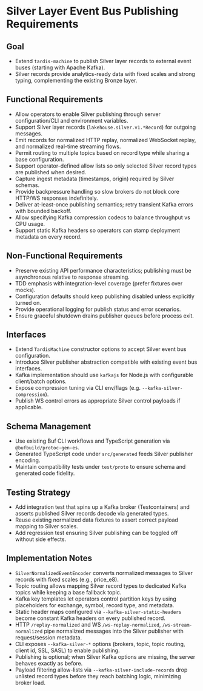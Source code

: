 # Silver Layer Event Bus Publishing Requirements

## Goal

- Extend `tardis-machine` to publish Silver layer records to external event buses (starting with Apache Kafka).
- Silver records provide analytics-ready data with fixed scales and strong typing, complementing the existing Bronze layer.

## Functional Requirements

- Allow operators to enable Silver publishing through server configuration/CLI and environment variables.
- Support Silver layer records (`lakehouse.silver.v1.*Record`) for outgoing messages.
- Emit records for normalized HTTP replay, normalized WebSocket replay, and normalized real-time streaming flows.
- Permit routing to multiple topics based on record type while sharing a base configuration.
- Support operator-defined allow lists so only selected Silver record types are published when desired.
- Capture ingest metadata (timestamps, origin) required by Silver schemas.
- Provide backpressure handling so slow brokers do not block core HTTP/WS responses indefinitely.
- Deliver at-least-once publishing semantics; retry transient Kafka errors with bounded backoff.
- Allow specifying Kafka compression codecs to balance throughput vs CPU usage.
- Support static Kafka headers so operators can stamp deployment metadata on every record.

## Non-Functional Requirements

- Preserve existing API performance characteristics; publishing must be asynchronous relative to response streaming.
- TDD emphasis with integration-level coverage (prefer fixtures over mocks).
- Configuration defaults should keep publishing disabled unless explicitly turned on.
- Provide operational logging for publish status and error scenarios.
- Ensure graceful shutdown drains publisher queues before process exit.

## Interfaces

- Extend `TardisMachine` constructor options to accept Silver event bus configuration.
- Introduce Silver publisher abstraction compatible with existing event bus interfaces.
- Kafka implementation should use `kafkajs` for Node.js with configurable client/batch options.
- Expose compression tuning via CLI env/flags (e.g. `--kafka-silver-compression`).
- Publish WS control errors as appropriate Silver control payloads if applicable.

## Schema Management

- Use existing Buf CLI workflows and TypeScript generation via `@bufbuild/protoc-gen-es`.
- Generated TypeScript code under `src/generated` feeds Silver publisher encoding.
- Maintain compatibility tests under `test/proto` to ensure schema and generated code fidelity.

## Testing Strategy

- Add integration test that spins up a Kafka broker (Testcontainers) and asserts published Silver records decode via generated types.
- Reuse existing normalized data fixtures to assert correct payload mapping to Silver scales.
- Add regression test ensuring Silver publishing can be toggled off without side effects.

## Implementation Notes

- `SilverNormalizedEventEncoder` converts normalized messages to Silver records with fixed scales (e.g., price_e8).
- Topic routing allows mapping Silver record types to dedicated Kafka topics while keeping a base fallback topic.
- Kafka key templates let operators control partition keys by using placeholders for exchange, symbol, record type, and metadata.
- Static header maps configured via `--kafka-silver-static-headers` become constant Kafka headers on every published record.
- HTTP `/replay-normalized` and WS `/ws-replay-normalized`, `/ws-stream-normalized` pipe normalized messages into the Silver publisher with request/session metadata.
- CLI exposes `--kafka-silver-*` options (brokers, topic, topic routing, client id, SSL, SASL) to enable publishing.
- Publishing is optional; when Silver Kafka options are missing, the server behaves exactly as before.
- Payload filtering allow-lists via `--kafka-silver-include-records` drop unlisted record types before they reach batching logic, minimizing broker load.
